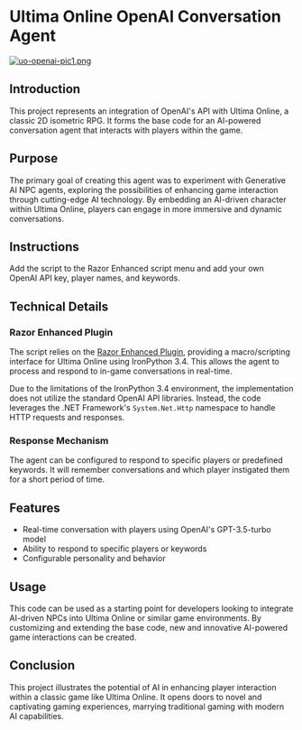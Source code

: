# Ultima Online OpenAI Conversation Agent
[![uo-openai-pic1.png](https://i.postimg.cc/7PWp3YPx/uo-openai-pic1.png)](https://postimg.cc/gr3Sdp65)
## Introduction

This project represents an integration of OpenAI's API with Ultima Online, a classic 2D isometric RPG. It forms the base code for an AI-powered conversation agent that interacts with players within the game.

## Purpose

The primary goal of creating this agent was to experiment with Generative AI NPC agents, exploring the possibilities of enhancing game interaction through cutting-edge AI technology. By embedding an AI-driven character within Ultima Online, players can engage in more immersive and dynamic conversations.

## Instructions

Add the script to the Razor Enhanced script menu and add your own OpenAI API key, player names, and keywords.

## Technical Details

### Razor Enhanced Plugin

The script relies on the [Razor Enhanced Plugin](https://razorenhanced.github.io/), providing a macro/scripting interface for Ultima Online using IronPython 3.4. This allows the agent to process and respond to in-game conversations in real-time. 

Due to the limitations of the IronPython 3.4 environment, the implementation does not utilize the standard OpenAI API libraries. Instead, the code leverages the .NET Framework's `System.Net.Http` namespace to handle HTTP requests and responses. 

### Response Mechanism

The agent can be configured to respond to specific players or predefined keywords. It will remember conversations and which player instigated them for a short period of time. 

## Features

- Real-time conversation with players using OpenAI's GPT-3.5-turbo model
- Ability to respond to specific players or keywords
- Configurable personality and behavior

## Usage

This code can be used as a starting point for developers looking to integrate AI-driven NPCs into Ultima Online or similar game environments. By customizing and extending the base code, new and innovative AI-powered game interactions can be created.

## Conclusion

This project illustrates the potential of AI in enhancing player interaction within a classic game like Ultima Online. It opens doors to novel and captivating gaming experiences, marrying traditional gaming with modern AI capabilities.
